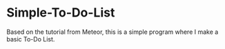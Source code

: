 # Simple-To-Do-List
Based on the tutorial from Meteor, this is a simple program where I make a basic To-Do List.
